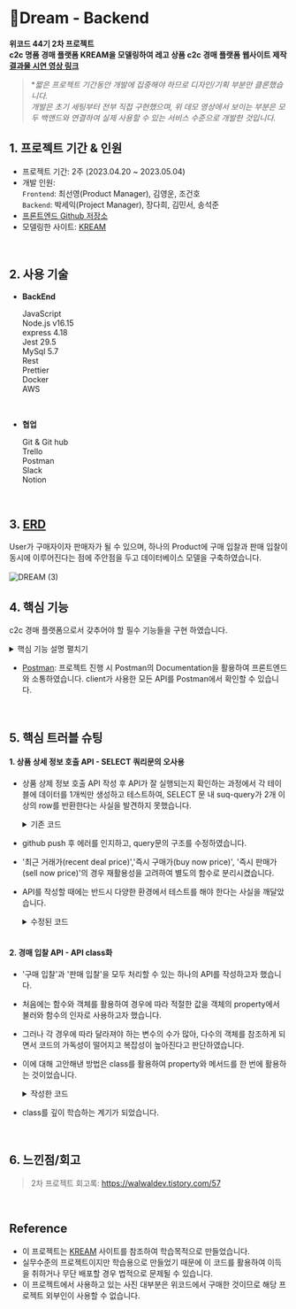 # 📍Dream - Backend

**위코드 44기 2차 프로젝트 <br>
c2c 명품 경매 플랫폼 KREAM을 모델링하여 레고 상품 c2c 경매 플랫폼 웹사이트 제작<br>
[결과물 시연 영상 링크](https://www.youtube.com/watch?v=UFuS91VcVp8)**

> **짧은 프로젝트 기간동안 개발에 집중해야 하므로 디자인/기획 부분만 클론했습니다.<br>
개발은 초기 세팅부터 전부 직접 구현했으며, 위 데모 영상에서 보이는 부분은 모두 백앤드와 연결하여 실제 사용할 수 있는 서비스 수준으로 개발한 것입니다.*


## 1. 프로젝트 기간 & 인원
* 프로젝트 기간: 2주 (2023.04.20 ~ 2023.05.04)   
* 개발 인원:  
  `Frontend`: 최선영(Product Manager), 김영운, 조건호 <br>
  `Backend`: 박세익(Project Manager), 장다희, 김민서, 송석준 <br>
* [프론트엔드 Github 저장소](https://github.com/wecode-bootcamp-korea/44-2nd-Dream-frontend)
* 모델링한 사이트: [KREAM](https://kream.co.kr/)

<br>


## 2. 사용 기술

* **BackEnd** <br>

   JavaScript <br>
   Node.js v16.15 <br>
   express 4.18 <br>
   Jest 29.5 <br>
   MySql 5.7 <br>
   Rest <br>
   Prettier <br>
   Docker <br>
   AWS <br>
 
<br>

* **협업** <br>

  Git & Git hub <br>
  Trello <br>
  Postman <br>
  Slack <br>
  Notion <br>

<br>


 ## 3. [ERD](https://dbdiagram.io/d/64426bdf6b31947051f9b394)
 User가 구매자이자 판매자가 될 수 있으며, 하나의 Product에 구매 입찰과 판매 입찰이 동시에 이루어진다는 점에 주안점을 두고 데이터베이스 모델을 구축하였습니다. <br><br>
![DREAM (3)](https://github.com/wecode-bootcamp-korea/44-2nd-Dream-backend/assets/120387100/b18561e6-0888-4aaa-8eaa-452122d73e11)

 
 ## 4. 핵심 기능
 
 c2c 경매 플랫폼으로서 갖추어야 할 필수 기능들을 구현 하였습니다.
 
<details>
<summary>핵심 기능 설명 펼치기</summary>
<div markdown="1">
 
<br>
  
 **1. 회원가입/로그인(Kakao Social Login)** 📌[코드 확인](https://github.com/walwald/44-2nd-Dream-backend/blob/669cc7d2ba9331583cc76f30c1f8cf3e2cda6e40/API/services/userService.js#L6)
 - KaKao에서 제공하는 API를 활용하여 user 회원 가입, 로그인 기능을 구현했습니다.
 
 <br>
 
**2. 상품 리스트 (필터/정렬)** 📌[코드 확인](https://github.com/walwald/44-2nd-Dream-backend/blob/669cc7d2ba9331583cc76f30c1f8cf3e2cda6e40/API/models/productDao.js#L57)
  
- query parameter로 필터 및 정렬 조건을 전달 받아, 그에 따라 상품 리스트를 응답하는 API입니다.
- 좋아요 많은 순, 즉시 구매가 순, 즉시 판매가 순, 리뷰 순, 프리미엄 가격 순으로 정렬이 가능합니다.
- 상품 카테고리, 사용 연령, 난이도로 필터 가능합니다.

<br>

**3. 상품 상세 정보** 📌[코드 확인](https://github.com/walwald/44-2nd-Dream-backend/blob/669cc7d2ba9331583cc76f30c1f8cf3e2cda6e40/API/services/productService.js#L5)

- path parameter로 productId를 전달 받아, 해당하는 product의 상세 정보를 응답하는 API입니다.
- 상품명, 모델넘버, 카테고리, 좋아요 수 등 기본 정보 뿐만 아니라, 즉시 구매가, 즉시 판매가, 최근 거래가, 프리미엄 퍼센트 등의 경매가 관련 데이터도 함께 전달합니다.
- `즉시 구매가`는 판매 입찰된 금액 중 가장 낮은 금액, `즉시 판매가`는 구매 입찰된 금액 중 가장 높은 금액, `최근 거래가`는 체결 거래 중 가장 최신 거래의 거래 성사 가격입니다.
- `프리미엄 퍼센트`는 상품 발매가와 최근 거래가의 비율로 계산됩니다.

<br>

**4. 입찰** 📌[코드 확인](https://github.com/walwald/44-2nd-Dream-backend/blob/a51ad73eea353c5395936e41337ced2c525ba9d9/API/models/bidDao.js#L126)

- `상품 productId`, `구매/판매 중 해당하는 입찰 유형`, `입찰 금액`, `입찰 마감 기한`을 request의 body로 전달받아 입찰 내역이 기록되는 API입니다.
- `구매 입찰`, `즉시 구매`, `판매 입찰`, `즉시 판매` 네 가지 경우에 모두 사용할 수 있습니다.
- userId는 token의 payload에 저장된 정보를 이용합니다.
- 입찰 금액에 따라 즉시 거래가 성사 될 수 있습니다.
- 즉시 거래가 성사되는 경우, transaction을 사용하여 `거래 건 생성`, `입찰 상태를 낙찰로 변경`, `거래 상대방의 입찰 내역도 낙찰 상태로 변경` 등의 처리가 동시에 이루어지도록 했습니다.
- 해당 user와 상품에 대해 기존 입찰 내역이 존재할 경우 '금액' 혹은 '입찰 기한'이 변경되도록 하여, 입찰 건 생성 외에도 입찰 내역 업데이트에 본 API가 사용될 수 있습니다.
<br>
 
**5. 입찰 상세 내역 조회** 📌[코드 확인](https://github.com/walwald/44-2nd-Dream-backend/blob/a51ad73eea353c5395936e41337ced2c525ba9d9/API/services/bidService.js#L36)

- 입찰 금액 및 기한 입력 후 이어지는 개인 정보 입력 페이지에서 입찰 내역 확인을 위한 입찰 상세 정보 조회 API입니다.
- path parameter로 상품의 productId를, query parameter로 구매/판매 등의 입찰 유형을 전달 받습니다. userId는 token의 payload에 저장된 정보를 이용합니다.
- 거래 성사 여부에 따라 dealId(거래 Id)와 dealNumber(고유 거래 번호) 전달 여부가 달라집니다. 거래가 성사되지 않고 입찰만 완료된 경우 두 값을 null로 전달합니다.
- 상품에 대한 기본 정보와, 입찰 건의 Id, 입찰 금액, 입찰 기한, 수수료 금액 등을 전달합니다.
 
 
 <br>

 **6. 누적 입찰 내역 조회** 📌[코드 확인](https://github.com/walwald/44-2nd-Dream-backend/blob/4de7048200206a9cf5147989b6d377b1936fae4a/API/services/bidService.js#L6)

  - 상품별 누적 입찰 정보를 전달하여, 상세 페이지에서 그래프로 표현될 수 있도록 했습니다.
  
  <br>
  
 **7. 상품 검색** 📌[코드 확인](https://github.com/walwald/44-2nd-Dream-backend/blob/a6898307b9601db0e41209f16a1fce26dc5efea4/API/models/searchDao.js#L4)
 
 - keyword에 상품명 또는 basic, building, movie, car 등의 카테고리 명 기입 시 검색됩니다.
 
  <br>
  
 **8. 인기 검색어**
 - 누적 인기검색어를 조회하는 API입니다.
 - 검색 시 키워드별 검색량이 누적됩니다. 📌[코드 확인](https://github.com/walwald/44-2nd-Dream-backend/blob/a6898307b9601db0e41209f16a1fce26dc5efea4/API/models/searchDao.js#L32)
 - 검색어 데이터를 역대 검색량 순으로 정렬하여 상위 10개의 검색어를 응답합니다. 📌[코드 확인](https://github.com/walwald/44-2nd-Dream-backend/blob/a6898307b9601db0e41209f16a1fce26dc5efea4/API/models/searchDao.js#L48)

  <br>
  
**9. 관심상품 등록/삭제** 📌[코드 확인](https://github.com/walwald/44-2nd-Dream-backend/blob/a6898307b9601db0e41209f16a1fce26dc5efea4/API/services/likeService.js#L3)
- path parameter로 productId를 받아 해당 유저의 관심상품으로 등록합니다.
- 동일한 product와 동일한 user에 대해 API가 재실행될 경우 관심상품에서 삭제합니다.
  
  <br>

 **10. 리뷰 CRUD**
 
 - **생성:** multer-3와 multer를 이용하여 서버 측에서 AWS의 S3에 사진을 올려 사진 리뷰 게시가 가능하도록 했습니다. 📌[코드 확인](https://github.com/walwald/44-2nd-Dream-backend/blob/a6898307b9601db0e41209f16a1fce26dc5efea4/API/routes/reviewRouter.js#L9)
 - **조회:** 리뷰 조회 시 productId를 사용하여 데이터베이스에서 제품에 대한 리뷰를 검색합니다. users 및 review_images 테이블과 LEFT JOIN 하여 데이터를 반환합니다. 📌[코드 확인](https://github.com/walwald/44-2nd-Dream-backend/blob/a6898307b9601db0e41209f16a1fce26dc5efea4/API/models/reviewDao.js#L5)
 - **수정:** 유효한 reviewId인지 확인 후 리뷰가 수정되도록 했습니다. 📌[코드 확인](https://github.com/walwald/44-2nd-Dream-backend/blob/a6898307b9601db0e41209f16a1fce26dc5efea4/API/services/reviewService.js#L24)
 - **삭제:** 리뷰와 리뷰 이미지 삭제에 대해 transaction 처리 하였습니다. 📌[코드 확인](https://github.com/walwald/44-2nd-Dream-backend/blob/a6898307b9601db0e41209f16a1fce26dc5efea4/API/models/reviewDao.js#L64)

  <br>
  
  **11. 결제/정산 완료 상태 업데이트** 📌코드 확인 - [판매](https://github.com/walwald/44-2nd-Dream-backend/blob/a6898307b9601db0e41209f16a1fce26dc5efea4/API/models/paymentDao.js#L100), [구매](https://github.com/walwald/44-2nd-Dream-backend/blob/a6898307b9601db0e41209f16a1fce26dc5efea4/API/models/paymentDao.js#L169)
  - 즉시 구매 후 client가 결제 완료 요청을 보내면, 거래 상태를 `결제 완료`로 업데이트합니다. 
  - 즉시 판매가 체결되면 구매자의 `결제 대기`로 상태를 업데이트 합니다.
  
<br>
  
  </div>
</details>

- [Postman](https://documenter.getpostman.com/view/26858291/2s93eWzskR): 프로젝트 진행 시 Postman의 Documentation을 활용하여 프론트엔드와 소통하였습니다.
client가 사용한 모든 API를 Postman에서 확인할 수 있습니다.

<br>

 ## 5. 핵심 트러블 슈팅
 #### 1. 상품 상세 정보 호출 API - SELECT 쿼리문의 오사용
 - 상품 상제 정보 호출 API 작성 후 API가 잘 실행되는지 확인하는 과정에서 각 테이블에 데이터를 1개씩만 생성하고 테스트하여, SELECT 문 내 suq-query가 2개 이상의 row를 반환한다는 사실을 발견하지 못했습니다.
 
    <details>
    <summary>기존 코드</summary>
    <div markdown="1">

    ```JavaScript
    //API/models/productDao.js
    const productDetail = async (productId) => {
      try {
        const [productDetail] = await appDataSource.query(
          `
            SELECT 
                p.name productName,
                p.model_number modelNumber,
                c.name categoryName,
                p.original_price originalPrice,
                pi.url imageUrl,
                pa.age productAge,
                pl.level productLevel,
                (SELECT 
                    b.bid_price
                FROM buyings b
                JOIN deals d
                ON d.buying_id = b.id
                WHERE d.created_at = (SELECT max(created_at) FROM deals)) recentDealPrice,
                (SELECT 
                    bid_price
                FROM sellings
                WHERE bid_price = (SELECT min(bid_price) FROM sellings WHERE bid_status_id = 1)) buyNowPrice,
                (SELECT 
                    bid_price
                FROM buyings
                WHERE bid_price = (SELECT max(bid_price) FROM buyings WHERE bid_status_id = 1)) sellNowPrice,
                (SELECT 
                  COUNT(user_id)
                FROM likes
                GROUP BY product_id) likeCount
            FROM products p
            JOIN categories c ON p.category_id = c.id
            JOIN product_images pi ON p.id = pi.product_id
            JOIN product_ages pa ON p.product_age_id = pa.id
            JOIN product_levels pl ON p.product_level_id = pl.id
            LEFT JOIN buyings b ON b.product_id = p.id
            LEFT JOIN sellings s ON s.product_id = p.id
            LEFT JOIN likes l ON l.product_id = p.id
            WHERE p.id = ?
        `,
          [productId]
        );
        return productDetail;
      } catch (err) {
        err.message = 'DATABASE_ERROR';
        err.statusCode = 400;
        throw err;
      }
    };
    ```
    </div>
    </details>

- github push 후 에러를 인지하고, query문의 구조를 수정하였습니다.
- '최근 거래가(recent deal price)','즉시 구매가(buy now price)', '즉시 판매가(sell now price)'의 경우 재활용성을 고려하여 별도의 함수로 분리시켰습니다.
- API를 작성할 때에는 반드시 다양한 환경에서 테스트를 해야 한다는 사실을 깨달았습니다.


  <details>
  <summary>수정된 코드</summary>
  <div markdown="1">

  - 상품 상세 정보 호출 함수 ('최근 거래가(recent deal price)','즉시 구매가(buy now price)', '즉시 판매가(sell now price)' 제외)

  ```JavaScript
  //API/models/productDao.js
  //3가지 금액 정보를 제외한 상품 디테일 정보 호출 함수 최종 ver.

  const productDetail = async (productId) => {
    try {
      const [productDetail] = await appDataSource.query(
        `
          SELECT 
              p.id productId,
              p.name productName,
              p.model_number modelNumber,
              c.name categoryName,
              p.original_price originalPrice,
              pi.url imageUrl,
              pa.age productAge,
              pl.level productLevel,
              l.likeCount
          FROM products p
          JOIN categories c ON p.category_id = c.id
          JOIN product_images pi ON p.id = pi.product_id
          JOIN product_ages pa ON p.product_age_id = pa.id
          JOIN product_levels pl ON p.product_level_id = pl.id
          LEFT JOIN (SELECT 
              product_id,
              COUNT(id) likeCount
           FROM likes
           GROUP BY product_id) l ON l.product_id = p.id
          WHERE p.id = ?
                `,
        [productId]
      );
      return productDetail;
    } catch (err) {
      throw new DatabaseError('DATABASE_ERROR');
    }
  };

  ```
  <br>

  - '최근 거래가(recent deal price)','즉시 구매가(buy now price)', '즉시 판매가(sell now price)' 도출 메서드

  ```JavaScript
  //API/models/bidDao.js
  const appDataSource = require('./appDataSource');
  const { bidStatusEnum } = require('./enum');
  const { DatabaseError } = require('../utils/error');

  class BidCase {
    constructor(productId, bidType, bidPrice) {
      this.bidType = bidType;
      this.bidPrice = bidPrice;
      this.productId = productId;
      this.counterpart = bidType == 'buying' ? 'selling' : 'buying';
      this.commissionRate = bidType == 'buying' ? 0.02 : 0.05;
      this.table = `${bidType}s`;
      this.counterTable = `${this.counterpart}s`;
      this.minOrMax = this.counterpart == 'selling' ? 'min' : 'max';
      this.appDataSource = appDataSource;
    }

   async nowPriceSetter(productIdValue, table, minOrMax) {
      try {
        const [bidPrice] = await this.appDataSource.query(
          ` 
          SELECT 
              bid_price bidPrice
          FROM ${table}
          WHERE bid_price = (
            SELECT ${minOrMax}(bid_price) 
            FROM ${table} 
            WHERE bid_status_id = ${bidStatusEnum.bid} 
            AND product_id = ${productIdValue}) 
          `
        );

        if (bidPrice == undefined) {
          return null;
        }

        return parseFloat(Object.values(bidPrice));
      } catch (err) {
        throw new DatabaseError('DATABASE_ERROR');
      }
    }

    getBuyNowPrice() {
      return this.nowPriceSetter(this.productId, 'sellings', 'min');
    }

    getSellNowPrice() {
      return this.nowPriceSetter(this.productId, 'buyings', 'max');
    }

    async getNowPrice() {
      return this.nowPriceSetter(
        this.productId,
        this.counterTable,
        this.minOrMax
      );
    }

    async getRecentDealPrice() {
      try {
        const [bidPrice] = await this.appDataSource.query(
          ` 
              SELECT 
                  b.bid_price AS bidPrice
              FROM deals d
              JOIN buyings b ON b.id = d.buying_id
              WHERE d.created_at = 
              (SELECT max(d.created_at) 
              FROM deals 
              JOIN buyings b ON b.id = d.buying_id 
              WHERE b.product_id = ${this.productId}) 
              AND b.product_id = ${this.productId}
              ORDER BY d.created_at DESC
              `
        );

        if (bidPrice == undefined) {
          return null;
        }

        return parseFloat(Object.values(bidPrice));
      } catch (err) {
        throw new DatabaseError('DATABASE_ERROR');
      }
    }
   };
  ```
  <br>

  - 정보를 하나의 객체로 합하여 전달하는 producService 내 함수

  ```JavaScript
  //API/services/productService.js
  const productDao = require('../models/productDao');
  const { BaseError } = require('../utils/error');
  const { BidCase } = require('../models/bidDao');

  const getProductDetail = async (productId) => {
    const checkProductId = await productDao.isExistingProduct(productId);

    if (!checkProductId) {
      throw new BaseError('PRODUCT_DOES_NOT_EXIST', 404);
    }

    const productDetail = await productDao.productDetail(productId);
    const bidCase = new BidCase(productId);

    productDetail.buyNowPrice = await bidCase.getBuyNowPrice();
    productDetail.sellNowPrice = await bidCase.getSellNowPrice();
    productDetail.recentDealPrice = await bidCase.getRecentDealPrice();
    productDetail.recentDealPrice == null
      ? (productDetail.premiumPercent = null)
      : (productDetail.premiumPercent = (
          ((productDetail.recentDealPrice - productDetail.originalPrice) /
            productDetail.originalPrice) *
          100
        ).toFixed(1));

    return productDetail;
  };
  ```
  </div>
  </details>
  
  <br>
  
 #### 2. 경매 입찰 API - API class화
 - '구매 입찰'과 '판매 입찰'을 모두 처리할 수 있는 하나의 API를 작성하고자 했습니다.
 - 처음에는 함수와 객체를 활용하여 경우에 따라 적절한 값을 객체의 property에서 불러와 함수의 인자로 사용하고자 했습니다.
 - 그러나 각 경우에 따라 달라져야 하는 변수의 수가 많아, 다수의 객체를 참조하게 되면서 코드의 가독성이 떨어지고 복잡성이 높아진다고 판단하였습니다.
 - 이에 대해 고안해낸 방법은 class를 활용하여 property와 메서드를 한 번에 활용하는 것이었습니다.
    <details>
    <summary>작성한 코드</summary>
    <div markdown="1">
      
      - bidDao 내 입찰 관련 로직을 처리하는 class
      
      ```JavaScript
      //API/models/bidDao.js

      class BidCase {
        constructor(productId, bidType, bidPrice = null, dueDate = null, userId) {
          this.bidType = bidType;
          this.bidPrice = bidPrice;
          this.productId = productId;
          this.counterpart = bidType == 'buying' ? 'selling' : 'buying';
          this.commissionRate = bidType == 'buying' ? 0.02 : 0.05;
          this.counterCommissionRate = bidType == 'buying' ? 0.05 : 0.02;
          this.table = `${bidType}s`;
          this.counterTable = `${this.counterpart}s`;
          this.minOrMax = this.counterpart == 'selling' ? 'min' : 'max';
          this.dueDate = dueDate;
          this.userId = userId;
          this.appDataSource = appDataSource;
        }

        async nowPriceSetter(productIdValue, table, minOrMax) {
          try {
            const [bidPrice] = await this.appDataSource.query(
              ` 
              SELECT 
                  bid_price bidPrice
              FROM ${table}
              WHERE bid_price = (
                SELECT ${minOrMax}(bid_price) 
                FROM ${table} 
                WHERE bid_status_id = ${bidStatusEnum.bid} 
                AND product_id = ${productIdValue}) 
              `
            );

            if (bidPrice == undefined) {
              return null;
            }

            return parseFloat(Object.values(bidPrice));
          } catch (err) {
            throw new DatabaseError('DATABASE_ERROR');
          }
        }

        getBuyNowPrice() {
          return this.nowPriceSetter(this.productId, 'sellings', 'min');
        }

        getSellNowPrice() {
          return this.nowPriceSetter(this.productId, 'buyings', 'max');
        }

        async getNowPrice() {
          return this.nowPriceSetter(
            this.productId,
            this.counterTable,
            this.minOrMax
          );
        }

        async getRecentDealPrice() {
          try {
            const [bidPrice] = await this.appDataSource.query(
              ` 
                  SELECT 
                      b.bid_price AS bidPrice
                  FROM deals d
                  JOIN buyings b ON b.id = d.buying_id
                  WHERE d.created_at = 
                  (SELECT max(d.created_at) 
                  FROM deals 
                  JOIN buyings b ON b.id = d.buying_id 
                  WHERE b.product_id = ${this.productId}) 
                  AND b.product_id = ${this.productId}
                  ORDER BY d.created_at DESC
                  `
            );

            if (bidPrice == undefined) {
              return null;
            }

            return parseFloat(Object.values(bidPrice));
          } catch (err) {
            throw new DatabaseError('DATABASE_ERROR');
          }
        }

        async isNowPrice() {
          const nowPrice = await this.getNowPrice();
          if (
            nowPrice &&
            ((this.bidType == 'buying' && this.bidPrice - nowPrice >= 0) ||
              (this.bidType == 'selling' && this.bidPrice - nowPrice <= 0))
          ) {
            this.bidPrice = nowPrice;

            return this.bidPrice;
          }

          return false;
        }

        async isExistingBid() {
          try {
            const [result] = await appDataSource.query(
              `SELECT EXISTS (
                  SELECT
                  id
                  FROM ${this.table}
                  WHERE user_id = ${this.userId} 
                  AND product_id = ${this.productId} 
                  AND bid_status_id = ${bidStatusEnum.bid}
                  ) existing 
                  `
            );
            return !!parseInt(result.existing);
          } catch (err) {
            throw new DatabaseError('DATABASE_ERROR');
          }
        }

        async biddingIn() {
          const queryRunner = this.appDataSource.createQueryRunner();
          await queryRunner.connect();
          await queryRunner.startTransaction();
          try {
            await this.isNowPrice();
            if (await this.isExistingBid()) {
              await queryRunner.query(
                `UPDATE ${this.table}
              SET bid_price = ?,
                  due_date = ?
              WHERE user_id = ? 
              AND product_id = ? 
              AND bid_status_id = ?`,
                [
                  this.bidPrice,
                  this.dueDate,
                  this.userId,
                  this.productId,
                  bidStatusEnum.bid,
                ]
              );

              const [bidding] = await queryRunner.query(
                `SELECT
                  id
              FROM ${this.table}
              WHERE user_id = ${this.userId} 
              AND product_id = ${this.productId} 
              AND bid_status_id = ${bidStatusEnum.bid}
              `
              );
              this.biddingId = bidding.id;
            } else {
              const bidding = await queryRunner.query(
                ` INSERT INTO ${this.table} (
                      product_id,
                      bid_price,
                      due_date,
                      user_id
                      )
                      VALUES (?, ?, ?, ?)`,
                [this.productId, this.bidPrice, this.dueDate, this.userId]
              );

              this.biddingId = bidding.insertId;
            }

            if (!(await this.isNowPrice())) {
              await queryRunner.commitTransaction();
              return;
            }

            const [partner] = await queryRunner.query(
              `SELECT
              id,
              user_id userId 
              FROM ${this.counterTable}
              WHERE updated_at = 
              (SELECT 
                  min(updated_at)
              FROM ${this.counterTable}
              WHERE product_id = ${this.productId} 
              AND bid_price = ${this.bidPrice} 
              AND bid_status_id = ${bidStatusEnum.bid})
              AND product_id = ${this.productId} 
              AND bid_price = ${this.bidPrice} 
              AND bid_status_id = ${bidStatusEnum.bid}
              ORDER BY updated_at`
            );

            if (partner.userId == this.userId) {
              throw new DatabaseError('SAME_USER_WITH_COUNTERPART');
            }

            await queryRunner.query(
              `UPDATE ${this.table} t
              JOIN ${this.counterTable} c
              SET t.bid_status_id = ${bidStatusEnum.deal},
                  c.bid_status_id = ${bidStatusEnum.deal}
              WHERE t.id = ${this.biddingId} 
              AND c.id = ${partner.id}`
            );

            const dealInput = await queryRunner.query(
              ` INSERT INTO deals (
                  ${this.bidType + '_id'},
                  ${this.counterpart + '_id'},
                  ${this.bidType + '_commission'},
                  ${this.counterpart + '_commission'}
                  )
                  VALUES (?, ?, ?, ?)`,
              [
                this.biddingId,
                partner.id,
                this.commissionRate * this.bidPrice,
                this.counterCommissionRate * this.bidPrice,
              ]
            );

            [this.dealInfo] = await queryRunner.query(
              `
              SELECT
                  id,
                  deal_number dealNumber
              FROM deals
              WHERE id = ?`,
              [dealInput.insertId]
            );

            await queryRunner.commitTransaction();

            return;
          } catch (err) {
            await queryRunner.rollbackTransaction();
            err.message = err.message || 'DATABASE_ERROR';
            err.statusCode = 400;
            throw err;
          } finally {
            await queryRunner.release();
          }
        }
      ```
      - bidDao의 class를 실행시키는 bidService
                                                                          
      ```JavaScript
      //API/services/bidService.js
      const inputBidPrice = async (productId, bidType, bidPrice, dueDate, userId) => {
        const bidCase = new BidCase(productId, bidType, bidPrice, dueDate, userId);

        return await bidCase.biddingIn();
      };
      ``` 
    </div>
    </details>
    
  - class를 깊이 학습하는 계기가 되었습니다.
  
<br>

 ## 6. 느낀점/회고
 > 2차 프로젝트 회고록: https://walwaldev.tistory.com/57

  <br>
  
 ## Reference

- 이 프로젝트는 [KREAM](https://kream.co.kr/) 사이트를 참조하여 학습목적으로 만들었습니다.
- 실무수준의 프로젝트이지만 학습용으로 만들었기 때문에 이 코드를 활용하여 이득을 취하거나 무단 배포할 경우 법적으로 문제될 수 있습니다.
- 이 프로젝트에서 사용하고 있는 사진 대부분은 위코드에서 구매한 것이므로 해당 프로젝트 외부인이 사용할 수 없습니다.
